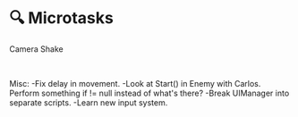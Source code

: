 # 🔍 Microtasks

Camera Shake


<br />

Misc:
-Fix delay in movement.
-Look at Start() in Enemy with Carlos. Perform something if != null instead of what's there?
-Break UIManager into separate scripts.
-Learn new input system.